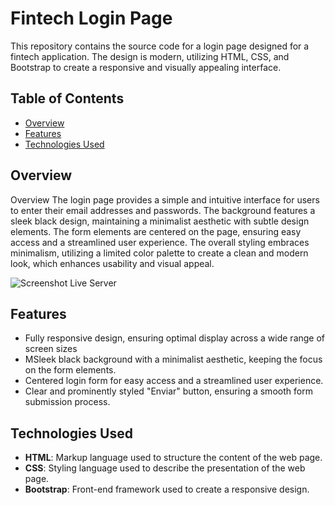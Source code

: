 # Fintech Login Page

This repository contains the source code for a login page designed for a fintech application. The design is modern, utilizing HTML, CSS, and Bootstrap to create a responsive and visually appealing interface.

## Table of Contents

- [Overview](#overview)
- [Features](#features)
- [Technologies Used](#technologies-used)


## Overview

Overview
The login page provides a simple and intuitive interface for users to enter their email addresses and passwords. The background features a sleek black design, maintaining a minimalist aesthetic with subtle design elements. The form elements are centered on the page, ensuring easy access and a streamlined user experience. The overall styling embraces minimalism, utilizing a limited color palette to create a clean and modern look, which enhances usability and visual appeal.


![Screenshot Live Server](https://github.com/user-attachments/assets/f333c542-c90c-49cf-b68e-ef9fe1b2dba4)

## Features

- Fully responsive design, ensuring optimal display across a wide range of screen sizes
- MSleek black background with a minimalist aesthetic, keeping the focus on the form elements.
- Centered login form for easy access and a streamlined user experience.
- Clear and prominently styled "Enviar" button, ensuring a smooth form submission process.

## Technologies Used

- **HTML**: Markup language used to structure the content of the web page.
- **CSS**: Styling language used to describe the presentation of the web page.
- **Bootstrap**: Front-end framework used to create a responsive design.

